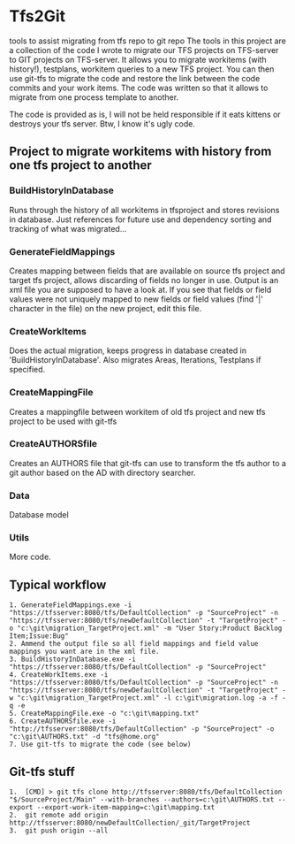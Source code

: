 # Tfs2Git
tools to assist migrating from tfs repo to git repo
The tools in this project are a collection of the code I wrote to migrate our TFS projects on TFS-server to GIT projects on TFS-server. It allows you to migrate workitems (with history!), testplans, workitem queries to a new TFS project. You can then use git-tfs to migrate the code and restore the link between the code commits and your work items.
The code was written so that it allows to migrate from one process template to another.

The code is provided as is, I will not be held responsible if it eats kittens or destroys your tfs server. Btw, I know it's ugly code.

## Project to migrate workitems with history from one tfs project to another

### BuildHistoryInDatabase
Runs through the history of all workitems in tfsproject and stores revisions in database. Just references for future use and dependency sorting and tracking of what was migrated...
	
### GenerateFieldMappings
Creates mapping between fields that are available on source tfs project and target tfs project, allows discarding of fields no longer in use. Output is an xml file you are supposed to have a look at. If you see that fields or field values were not uniquely mapped to new fields or field values (find '|' character in the file) on the new project, edit this file.

### CreateWorkItems
Does the actual migration, keeps progress in database created in 'BuildHistoryInDatabase'. Also migrates Areas, Iterations, Testplans if specified.

### CreateMappingFile
Creates a mappingfile between workitem of old tfs project and new tfs project to be used with git-tfs

### CreateAUTHORSfile
Creates an AUTHORS file that git-tfs can use to transform the tfs author to a git author based on the AD with directory searcher.

### Data
Database model
	
### Utils
More code.	

## Typical workflow 
	1. GenerateFieldMappings.exe -i "https://tfsserver:8080/tfs/DefaultCollection" -p "SourceProject" -n "https://tfsserver:8080/tfs/newDefaultCollection" -t "TargetProject" -o "c:\git\migration_TargetProject.xml" -m "User Story:Product Backlog Item;Issue:Bug"
	2. Ammend the output file so all field mappings and field value mappings you want are in the xml file.
	3. BuildHistoryInDatabase.exe -i "https://tfsserver:8080/tfs/DefaultCollection" -p "SourceProject"
	4. CreateWorkItems.exe -i "https://tfsserver:8080/tfs/DefaultCollection" -p "SourceProject" -n "https://tfsserver:8080/tfs/newDefaultCollection" -t "TargetProject" -w "c:\git\migration_TargetProject.xml" -l c:\git\migration.log -a -f -q -e
	5. CreateMappingFile.exe -o "c:\git\mapping.txt"
	6. CreateAUTHORSfile.exe -i "http://tfsserver:8080/tfs/DefaultCollection" -p "SourceProject" -o "c:\git\AUTHORS.txt" -d "tfs@home.org"
	7. Use git-tfs to migrate the code (see below)


## Git-tfs stuff
	1.	[CMD] > git tfs clone http://tfsserver:8080/tfs/DefaultCollection "$/SourceProject/Main" --with-branches --authors=c:\git\AUTHORS.txt --export --export-work-item-mapping=c:\git\mapping.txt
	2.	git remote add origin http://tfsserver:8080/newDefaultCollection/_git/TargetProject
	3.	git push origin --all
